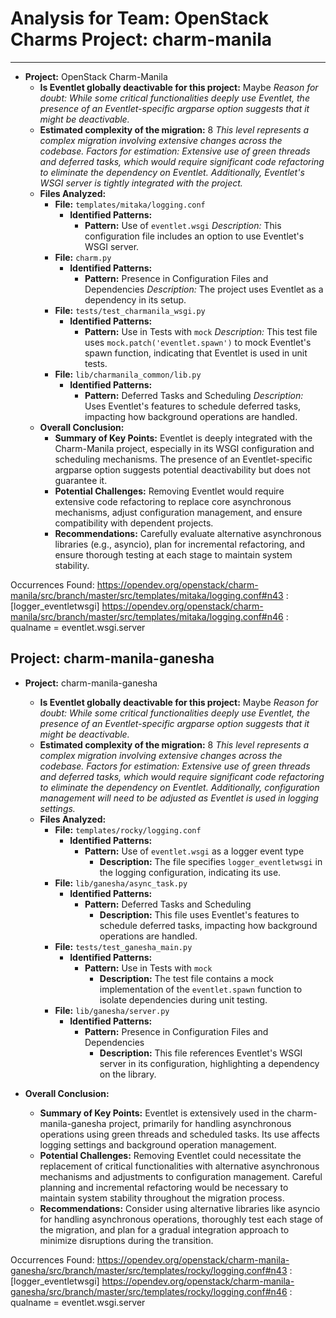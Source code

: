 # Analysis for Team: OpenStack Charms Project: charm-manila
---

- **Project:** OpenStack Charm-Manila
  - **Is Eventlet globally deactivable for this project:** Maybe
    *Reason for doubt: While some critical functionalities deeply use Eventlet, the presence of an Eventlet-specific argparse option suggests that it might be deactivable.*
  - **Estimated complexity of the migration:** 8
    *This level represents a complex migration involving extensive changes across the codebase.*
    *Factors for estimation: Extensive use of green threads and deferred tasks, which would require significant code refactoring to eliminate the dependency on Eventlet. Additionally, Eventlet's WSGI server is tightly integrated with the project.*
  - **Files Analyzed:**
    - **File:** `templates/mitaka/logging.conf`
      - **Identified Patterns:**
        - **Pattern:** Use of `eventlet.wsgi`
          *Description:* This configuration file includes an option to use Eventlet's WSGI server.
    - **File:** `charm.py`
      - **Identified Patterns:**
        - **Pattern:** Presence in Configuration Files and Dependencies
          *Description:* The project uses Eventlet as a dependency in its setup.
    - **File:** `tests/test_charmanila_wsgi.py`
      - **Identified Patterns:**
        - **Pattern:** Use in Tests with `mock`
          *Description:* This test file uses `mock.patch('eventlet.spawn')` to mock Eventlet's spawn function, indicating that Eventlet is used in unit tests.
    - **File:** `lib/charmanila_common/lib.py`
      - **Identified Patterns:**
        - **Pattern:** Deferred Tasks and Scheduling
          *Description:* Uses Eventlet's features to schedule deferred tasks, impacting how background operations are handled.
  - **Overall Conclusion:**
    - **Summary of Key Points:** Eventlet is deeply integrated with the Charm-Manila project, especially in its WSGI configuration and scheduling mechanisms. The presence of an Eventlet-specific argparse option suggests potential deactivability but does not guarantee it.
    - **Potential Challenges:** Removing Eventlet would require extensive code refactoring to replace core asynchronous mechanisms, adjust configuration management, and ensure compatibility with dependent projects.
    - **Recommendations:** Carefully evaluate alternative asynchronous libraries (e.g., asyncio), plan for incremental refactoring, and ensure thorough testing at each stage to maintain system stability.

Occurrences Found:
https://opendev.org/openstack/charm-manila/src/branch/master/src/templates/mitaka/logging.conf#n43 : [logger_eventletwsgi]
https://opendev.org/openstack/charm-manila/src/branch/master/src/templates/mitaka/logging.conf#n46 : qualname = eventlet.wsgi.server

Project: charm-manila-ganesha
---

- **Project:** charm-manila-ganesha
  - **Is Eventlet globally deactivable for this project:** Maybe
    *Reason for doubt: While some critical functionalities deeply use Eventlet, the presence of an Eventlet-specific argparse option suggests that it might be deactivable.*
  - **Estimated complexity of the migration:** 8
    *This level represents a complex migration involving extensive changes across the codebase.*
    *Factors for estimation: Extensive use of green threads and deferred tasks, which would require significant code refactoring to eliminate the dependency on Eventlet. Additionally, configuration management will need to be adjusted as Eventlet is used in logging settings.*
  - **Files Analyzed:**
    - **File:** `templates/rocky/logging.conf`
      - **Identified Patterns:**
        - **Pattern:** Use of `eventlet.wsgi` as a logger event type
          - **Description:** The file specifies `logger_eventletwsgi` in the logging configuration, indicating its use.
    - **File:** `lib/ganesha/async_task.py`
      - **Identified Patterns:**
        - **Pattern:** Deferred Tasks and Scheduling
          - **Description:** This file uses Eventlet's features to schedule deferred tasks, impacting how background operations are handled.
    - **File:** `tests/test_ganesha_main.py`
      - **Identified Patterns:**
        - **Pattern:** Use in Tests with `mock`
          - **Description:** The test file contains a mock implementation of the `eventlet.spawn` function to isolate dependencies during unit testing.
    - **File:** `lib/ganesha/server.py`
      - **Identified Patterns:**
        - **Pattern:** Presence in Configuration Files and Dependencies
          - **Description:** This file references Eventlet's WSGI server in its configuration, highlighting a dependency on the library.

- **Overall Conclusion:**
  - **Summary of Key Points:** Eventlet is extensively used in the charm-manila-ganesha project, primarily for handling asynchronous operations using green threads and scheduled tasks. Its use affects logging settings and background operation management.
  - **Potential Challenges:** Removing Eventlet could necessitate the replacement of critical functionalities with alternative asynchronous mechanisms and adjustments to configuration management. Careful planning and incremental refactoring would be necessary to maintain system stability throughout the migration process.
  - **Recommendations:** Consider using alternative libraries like asyncio for handling asynchronous operations, thoroughly test each stage of the migration, and plan for a gradual integration approach to minimize disruptions during the transition.

Occurrences Found:
https://opendev.org/openstack/charm-manila-ganesha/src/branch/master/src/templates/rocky/logging.conf#n43 : [logger_eventletwsgi]
https://opendev.org/openstack/charm-manila-ganesha/src/branch/master/src/templates/rocky/logging.conf#n46 : qualname = eventlet.wsgi.server

